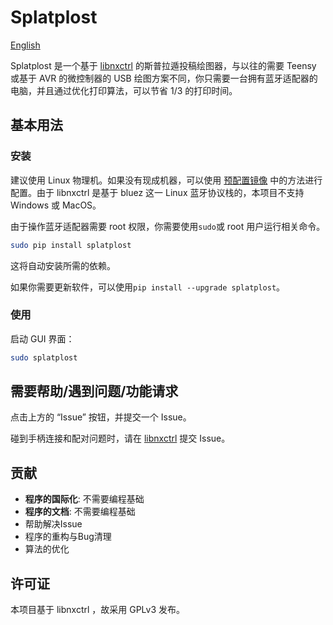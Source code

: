 # Splatplost

[English](readme.md)

Splatplost 是一个基于 [libnxctrl](https://github.com/Victrid/libnxctrl) 的斯普拉遁投稿绘图器，与以往的需要 Teensy 或基于 AVR 的微控制器的 USB 绘图方案不同，你只需要一台拥有蓝牙适配器的电脑，并且通过优化打印算法，可以节省 1/3 的打印时间。

## 基本用法

### 安装

建议使用 Linux 物理机。如果没有现成机器，可以使用 [预配置镜像](docs/image.zh-CN.md) 中的方法进行配置。由于 libnxctrl 是基于 bluez 这一 Linux 蓝牙协议栈的，本项目不支持 Windows 或 MacOS。

由于操作蓝牙适配器需要 root 权限，你需要使用`sudo`或 root 用户运行相关命令。

```bash
sudo pip install splatplost
```

这将自动安装所需的依赖。

如果你需要更新软件，可以使用`pip install --upgrade splatplost`。

### 使用

启动 GUI 界面：

```bash
sudo splatplost
```

## 需要帮助/遇到问题/功能请求

点击上方的 “Issue” 按钮，并提交一个 Issue。

碰到手柄连接和配对问题时，请在 [libnxctrl](https://github.com/Victrid/libnxctrl) 提交 Issue。

## 贡献

- **程序的国际化**: 不需要编程基础
- **程序的文档**: 不需要编程基础
- 帮助解决Issue
- 程序的重构与Bug清理
- 算法的优化

## 许可证

本项目基于 libnxctrl ，故采用 GPLv3 发布。
